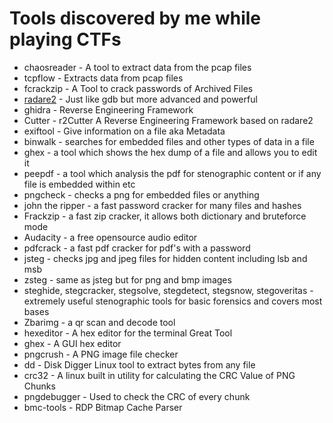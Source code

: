 # Tools discovered by me while playing CTFs

* chaosreader - A tool to extract data from the pcap files
* tcpflow - Extracts data from pcap files
* fcrackzip - A Tool to crack passwords of Archived Files
* [radare2](https://github.com/radareorg/radare2) - Just like gdb but more advanced and powerful
* ghidra - Reverse Engineering Framework
* Cutter - r2Cutter A Reverse Engineering Framework based on radare2
* exiftool - Give information on a file aka Metadata
* binwalk - searches for embedded files and other types of data in a file
* ghex - a tool which shows the hex dump of a file and allows you to edit it
* peepdf - a tool which analysis the pdf for stenographic content or if any file is embedded within etc
* pngcheck - checks a png for embedded files or anything
* john the ripper - a fast password cracker for many files and hashes
* Frackzip - a fast zip cracker, it allows both dictionary and bruteforce mode
* Audacity - a free opensource audio editor
* pdfcrack - a fast pdf cracker for pdf's with a password
* jsteg - checks jpg and jpeg files for hidden content including lsb and msb
* zsteg - same as jsteg but for png and bmp images
* steghide, stegcracker, stegsolve, stegdetect, stegsnow, stegoveritas - extremely useful stenographic tools for basic forensics and covers most bases
* Zbarimg - a qr scan and decode tool
* hexeditor - A hex editor for the terminal Great Tool
* ghex - A GUI hex editor 
* pngcrush - A PNG image file checker
* dd - Disk Digger Linux tool to extract bytes from any file
* crc32 - A linux built in utility for calculating the CRC Value of PNG Chunks
* pngdebugger - Used to check the CRC of every chunk
* bmc-tools - RDP Bitmap Cache Parser 
